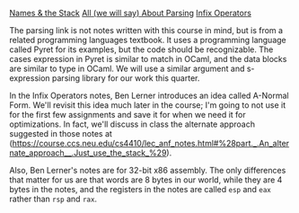 [Names & the Stack](https://course.ccs.neu.edu/cs4410/lec_let-and-stack_notes.html)
[All (we will say) About Parsing](http://papl.cs.brown.edu/2017/Processing_Programs__Parsing.html)
[Infix Operators](https://course.ccs.neu.edu/cs4410/lec_anf_notes.html)

The parsing link is not notes written with this course in mind, but is from a related programming languages textbook. It uses a programming language called Pyret for its examples, but the code should be recognizable. The cases expression in Pyret is similar to match in OCaml, and the data blocks are similar to type in OCaml. We will use a similar argument and s-expression parsing library for our work this quarter.

In the Infix Operators notes, Ben Lerner introduces an idea called A-Normal Form. We'll revisit this idea much later in the course; I'm going to not use it for the first few assignments and save it for when we need it for optimizations. In fact, we'll discuss in class the alternate approach suggested in those notes at (https://course.ccs.neu.edu/cs4410/lec_anf_notes.html#%28part._.An_alternate_approach__.Just_use_the_stack_%29).

Also, Ben Lerner's notes are for 32-bit x86 assembly. The only differences
that matter for us are that words are 8 bytes in our world, while they are 4
bytes in the notes, and the registers in the notes are called `esp` and `eax`
rather than `rsp` and `rax`.